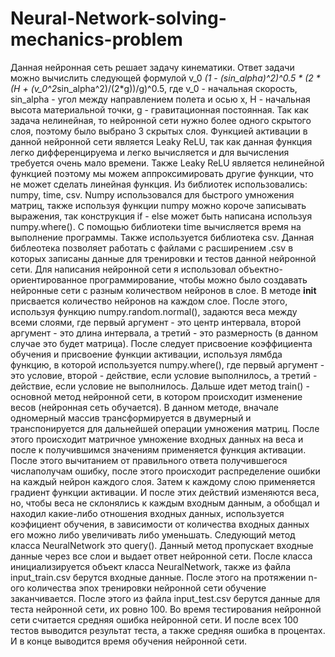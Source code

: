 # Neural-Network-solving-mechanics-problem
Данная нейронная сеть решает задачу кинематики. Ответ задачи можно вычислить следующей формулой v_0 *(1 - (sin_alpha)^2)^0.5 * (2 * (H + (v_0^2*sin_alpha^2)/(2*g))/g)^0.5, где v_0 - начальная скорость, sin_alpha - угол между направлением полета и осью x, Н - начальная высота материальной точки, g - гравитационная постоянная. Так как задача нелинейная, то нейронной сети нужно более одного скрытого слоя, поэтому было выбрано 3 скрытых слоя. Функцией активации в данной нейронной сети является Leaky ReLU, так как данная функция легко дифференцируема и легко вычисляется и для вычисления требуется очень мало времени. Также Leaky ReLU является нелинейной функцией поэтому мы можем аппроксимировать другие функции, что не может сделать линейная функция.
Из библиотек использовались: numpy, time, csv. Numpy использовался для быстрого умножения матриц, также используя функции numpy можно короче записывать выражения, так конструкция if - else может быть написана используя numpy.where(). С помощью библиотеки time вычисляется время на выполнение программы. Также используется библиотека csv. Данная библеотека позволяет работать с файлами с расширением .csv в которых записаны данные для тренировки и тестов данной нейронной сети.
Для написания нейронной сети я использовал объектно-ориентированное программирование, чтобы можно было создавать нейронные сети с разным количеством нейронов в слое.
В методе __init__ присвается количество нейронов на каждом слое. После этого, используя функцию numpy.random.normal(), задаются веса между всеми слоями, где первый аргумент - это центр интервала, второй аргумент - это длина интервала, а третий - это размерность (в данном случае это будет матрица). После следует присвоение коэффициента обучения и присвоение функции активации, используя лямбда функцию, в которой используется numpy.where(),  где первый аргумент - это условие, второй - действие, если условие выполнилось, а третий - действие, если условие не выполнилось.
Дальше идет метод train() - основной метод нейронной сети, в котором происходит изменение весов (нейронная сеть обучается). В данном методе, вначале одномерный массив трансформируется в двумерный и транспонируется для дальнейшей операции умножения матриц. После этого происходит матричное умножение входных данных на веса и после к получившимся значениям применяется функция активации. После этого вычитанием от правильного ответа получившегося числаполучам ошибку, после этого происходит распределение ошибки на каждый нейрон каждого слоя. Затем к каждому слою применяется градиент функции активации. И после этих действий изменяются веса, но, чтобы веса не склонялись к каждым входным данным, а обобщал и находил какие-либо отношения входных данных, используется коэфициент обучения, в зависимости от количества входных данных его можно либо увеличивать либо уменьшать.
Следующий метод класса NeuralNetwork это query(). Данный метод пропускает входные данные через все слои и выдает ответ нейронной сети.
После класса инициализируется объект класса NeuralNetwork, также из файла input_train.csv берутся входные данные.
После этого на протяжении n-ого количества эпох тренировки нейронной сети обучение заканчивается.
После этого из файла input_test.csv берутся данные для теста нейронной сети, их ровно 100.
Во время тестирования нейронной сети считается средняя ошибка нейронной сети. И после всех 100 тестов выводится результат теста, а также средняя ошибка в процентах.
И в конце выводится время обучения нейронной сети.


